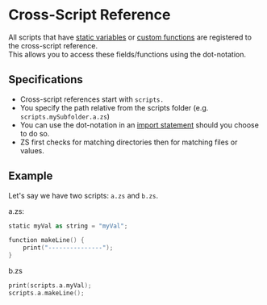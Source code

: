 # Cross-Script Reference

All scripts that have [static variables](/AdvancedFunctions/Global_Static_Variables/) or [custom functions](/AdvancedFunctions/Custom_Functions/) are registered to the cross-script reference.  
This allows you to access these fields/functions using the dot-notation.

## Specifications

- Cross-script references start with `scripts.`
- You specify the path relative from the scripts folder (e.g. `scripts.mySubfolder.a.zs`)
- You can use the dot-notation in an [import statement](/AdvancedFunctions/Import/) should you choose to do so.
- ZS first checks for matching directories then for matching files or values.



## Example
Let's say we have two scripts: `a.zs` and `b.zs`.

a.zs:
```kotlin
static myVal as string = "myVal";

function makeLine() {
	print("---------------");
}
```

b.zs
```kotlin
print(scripts.a.myVal);
scripts.a.makeLine();
```